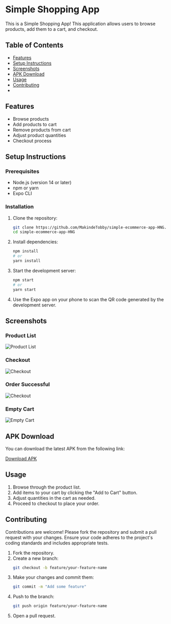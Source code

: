 # Simple Shopping App

This is a Simple Shopping App! This application allows users to browse products, add them to a cart, and checkout.

## Table of Contents

- [Features](#features)
- [Setup Instructions](#setup-instructions)
- [Screenshots](#screenshots)
- [APK Download](#apk-download)
- [Usage](#usage)
- [Contributing](#contributing)
-

## Features

- Browse products
- Add products to cart
- Remove products from cart
- Adjust product quantities
- Checkout process

## Setup Instructions

### Prerequisites

- Node.js (version 14 or later)
- npm or yarn
- Expo CLI

### Installation

1. Clone the repository:

   ```sh
   git clone https://github.com/MakindeTobby/simple-ecommerce-app-HNG.git
   cd simple-ecommerce-app-HNG
   ```

2. Install dependencies:

   ```sh
   npm install
   # or
   yarn install
   ```

3. Start the development server:

   ```sh
   npm start
   # or
   yarn start
   ```

4. Use the Expo app on your phone to scan the QR code generated by the development server.

## Screenshots

### Product List

![Product List](./assets/images/screenshots/productPage.png)

### Checkout

![Checkout](./assets/images/screenshots/CartPage.png)

### Order Successful

![Checkout](./assets/images/screenshots/successfulPage.png)

### Empty Cart

![Empty Cart](./assets/images/screenshots/emptyCart.png)

## APK Download

You can download the latest APK from the following link:

[Download APK](https://example.com/path/to/your/apk)

## Usage

1. Browse through the product list.
2. Add items to your cart by clicking the "Add to Cart" button.
3. Adjust quantities in the cart as needed.
4. Proceed to checkout to place your order.

## Contributing

Contributions are welcome! Please fork the repository and submit a pull request with your changes. Ensure your code adheres to the project's coding standards and includes appropriate tests.

1. Fork the repository.
2. Create a new branch:
   ```sh
   git checkout -b feature/your-feature-name
   ```
3. Make your changes and commit them:
   ```sh
   git commit -m "Add some feature"
   ```
4. Push to the branch:
   ```sh
   git push origin feature/your-feature-name
   ```
5. Open a pull request.
